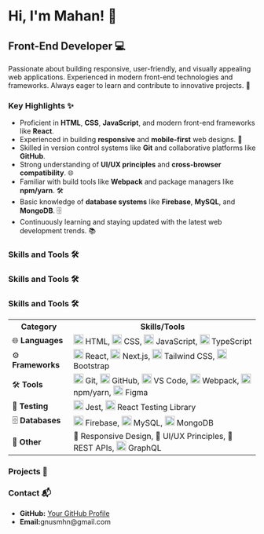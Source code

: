 <h1>Hi, I'm Mahan! 👋</h1>
<h2>Front-End Developer 💻</h2>
<p>Passionate about building responsive, user-friendly, and visually appealing web applications. Experienced in modern front-end technologies and frameworks. Always eager to learn and contribute to innovative projects. 🚀</p>

<h3>Key Highlights ✨</h3>
<ul>
  <li>Proficient in <strong>HTML</strong>, <strong>CSS</strong>, <strong>JavaScript</strong>, and modern front-end frameworks like <strong>React</strong>.</li>
  <li>Experienced in building <strong>responsive</strong> and <strong>mobile-first</strong> web designs. 📱</li>
  <li>Skilled in version control systems like <strong>Git</strong> and collaborative platforms like <strong>GitHub</strong>.</li>
  <li>Strong understanding of <strong>UI/UX principles</strong> and <strong>cross-browser compatibility</strong>. 🌐</li>
  <li>Familiar with build tools like <strong>Webpack</strong> and package managers like <strong>npm/yarn</strong>. 🛠️</li>
  <li>Basic knowledge of <strong>database systems</strong> like <strong>Firebase</strong>, <strong>MySQL</strong>, and <strong>MongoDB</strong>. 🗄️</li>
  <li>Continuously learning and staying updated with the latest web development trends. 📚</li>
</ul>

<h3>Skills and Tools 🛠️</h3>
<h3>Skills and Tools 🛠️</h3>

<h3>Skills and Tools 🛠️</h3>

<table>
  <tr>
    <th>Category</th>
    <th>Skills/Tools</th>
  </tr>
  <tr>
    <td>🌐 <strong>Languages</strong></td>
    <td>
      <img src="https://cdn.jsdelivr.net/gh/devicons/devicon/icons/html5/html5-original.svg" alt="HTML" width="20"/> HTML,
      <img src="https://cdn.jsdelivr.net/gh/devicons/devicon/icons/css3/css3-original.svg" alt="CSS" width="20"/> CSS,
      <img src="https://cdn.jsdelivr.net/gh/devicons/devicon/icons/javascript/javascript-original.svg" alt="JavaScript" width="20"/> JavaScript,
      <img src="https://cdn.jsdelivr.net/gh/devicons/devicon/icons/typescript/typescript-original.svg" alt="TypeScript" width="20"/> TypeScript
    </td>
  </tr>
  <tr>
    <td>⚙️ <strong>Frameworks</strong></td>
    <td>
      <img src="https://cdn.jsdelivr.net/gh/devicons/devicon/icons/react/react-original.svg" alt="React" width="20"/> React,
      <img src="https://cdn.jsdelivr.net/gh/devicons/devicon/icons/nextjs/nextjs-original.svg" alt="Next.js" width="20"/> Next.js,
      <img src="https://cdn.jsdelivr.net/gh/devicons/devicon/icons/tailwindcss/tailwindcss-plain.svg" alt="Tailwind CSS" width="20"/> Tailwind CSS,
      <img src="https://cdn.jsdelivr.net/gh/devicons/devicon/icons/bootstrap/bootstrap-original.svg" alt="Bootstrap" width="20"/> Bootstrap
    </td>
  </tr>
  <tr>
    <td>🛠️ <strong>Tools</strong></td>
    <td>
      <img src="https://cdn.jsdelivr.net/gh/devicons/devicon/icons/git/git-original.svg" alt="Git" width="20"/> Git,
      <img src="https://cdn.jsdelivr.net/gh/devicons/devicon/icons/github/github-original.svg" alt="GitHub" width="20"/> GitHub,
      <img src="https://cdn.jsdelivr.net/gh/devicons/devicon/icons/vscode/vscode-original.svg" alt="VS Code" width="20"/> VS Code,
      <img src="https://cdn.jsdelivr.net/gh/devicons/devicon/icons/webpack/webpack-original.svg" alt="Webpack" width="20"/> Webpack,
      <img src="https://cdn.jsdelivr.net/gh/devicons/devicon/icons/npm/npm-original-wordmark.svg" alt="npm" width="20"/> npm/yarn,
      <img src="https://cdn.jsdelivr.net/gh/devicons/devicon/icons/figma/figma-original.svg" alt="Figma" width="20"/> Figma
    </td>
  </tr>
  <tr>
    <td>🧪 <strong>Testing</strong></td>
    <td>
      <img src="https://cdn.jsdelivr.net/gh/devicons/devicon/icons/jest/jest-plain.svg" alt="Jest" width="20"/> Jest,
      <img src="https://cdn.jsdelivr.net/gh/devicons/devicon/icons/testinglibrary/testinglibrary-original.svg" alt="React Testing Library" width="20"/> React Testing Library
    </td>
  </tr>
  <tr>
    <td>🗄️ <strong>Databases</strong></td>
    <td>
      <img src="https://cdn.jsdelivr.net/gh/devicons/devicon/icons/firebase/firebase-plain.svg" alt="Firebase" width="20"/> Firebase,
      <img src="https://cdn.jsdelivr.net/gh/devicons/devicon/icons/mysql/mysql-original.svg" alt="MySQL" width="20"/> MySQL,
      <img src="https://cdn.jsdelivr.net/gh/devicons/devicon/icons/mongodb/mongodb-original.svg" alt="MongoDB" width="20"/> MongoDB
    </td>
  </tr>
  <tr>
    <td>🎨 <strong>Other</strong></td>
    <td>
      📱 Responsive Design, 🎨 UI/UX Principles, 🔗 REST APIs,
      <img src="https://cdn.jsdelivr.net/gh/devicons/devicon/icons/graphql/graphql-plain.svg" alt="GraphQL" width="20"/> GraphQL
    </td>
  </tr>
</table>


<h3>Projects 🚀</h3>


<h3>Contact 📬</h3>
<ul>
  <li><strong>GitHub:</strong> <a href="https://github.com/mhngenius">Your GitHub Profile</a></li>
  <li><strong>Email:</strong>gnusmhn@gmail.com</li>
</ul>
